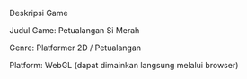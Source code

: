 Deskripsi Game

Judul Game: Petualangan Si Merah

Genre: Platformer 2D / Petualangan

Platform: WebGL (dapat dimainkan langsung melalui browser)
